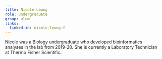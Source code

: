 ```yaml
---
title: Nicole Leung
role: undergraduate
group: alum
links:
  linked-in: nicole-leung-f
---
```


Nicole was a Biology undergraduate who developed bioinformatics analyses in the lab from 2019-20. She is currently a Laboratory Technician at Thermo Fisher Scientific.
